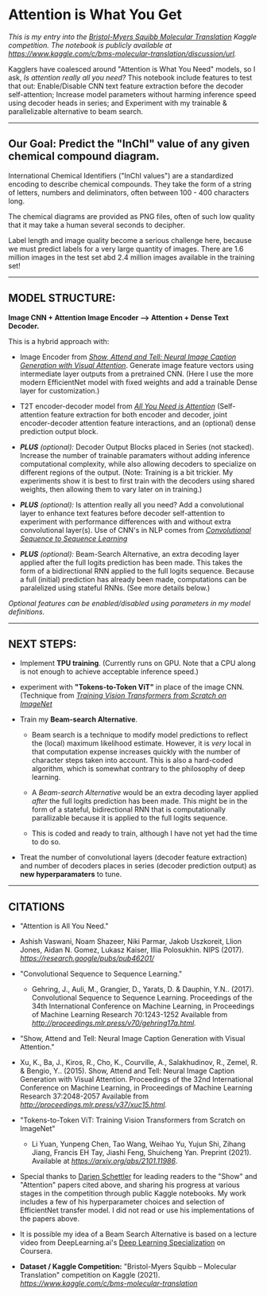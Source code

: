 # Attention is What You Get

*This is my entry into the [Bristol-Myers Squibb Molecular Translation](https://www.kaggle.com/c/bms-molecular-translation)  Kaggle competition. The notebook is publicly available at https://www.kaggle.com/c/bms-molecular-translation/discussion/url.*

Kagglers have coalesced around "Attention is What You Need" models, so I ask, *Is attention really all you need?*  This notebook include features to test that out: Enable/Disable CNN text feature extraction before the decoder self-attention; Increase model parameters without harming inference speed using decoder heads in series; and Experiment with my trainable & parallelizable alternative to beam search.

----
## Our Goal: Predict the "InChI" value of any given chemical compound diagram. 

International Chemical Identifiers ("InChI values") are a standardized encoding to describe chemical compounds. They take the form of a string of letters, numbers and deliminators, often between 100 - 400 characters long. 

The chemical diagrams are provided as PNG files, often of such low quality that it may take a human several seconds to decipher. 

Label length and image quality become a serious challenge here, because we must predict labels for a very large quantity of images. There are 1.6 million images in the test set abd 2.4 million images available in the training set!

----

## MODEL STRUCTURE: 

**Image CNN + Attention Image Encoder --> Attention + Dense Text Decoder.**

This is a hybrid approach with:
 
 - Image Encoder from [*Show, Attend and Tell: Neural Image Caption Generation with Visual Attention*](https://proceedings.mlr.press/v37/xuc15.pdf).  Generate image feature vectors using intermediate layer outputs from a pretrained CNN. (Here I use the more modern EfficientNet model with fixed weights and add a trainable Dense layer for customization.)
 
 - T2T encoder-decoder model from [*All You Need is Attention*](https://papers.nips.cc/paper/2017/file/3f5ee243547dee91fbd053c1c4a845aa-Paper.pdf) (Self-attention feature extraction for both encoder and decoder, joint encoder-decoder attention feature interactions, and an (optional) dense prediction output block. 

 - ***PLUS*** *(optional):* Decoder Output Blocks placed in Series (not stacked). Increase the number of trainable paramaters without adding inference computational complexity, while also allowing decoders to specialize on different regions of the output. (Note: Training is a bit trickier. My experiments show it is best to first train with the decoders using shared weights, then allowing them to vary later on in training.)
 
 - ***PLUS*** *(optional):* Is attention really all you need? Add a convolutional layer to enhance text features before decoder self-attention to experiment with performance differences with and without extra convolutional layer(s). Use of CNN's in NLP comes from [*Convolutional Sequence to Sequence Learning*](http://proceedings.mlr.press/v70/gehring17a.html.)

 - ***PLUS*** *(optional):* Beam-Search Alternative, an extra decoding layer applied after the full logits prediction has been made. This takes the form of a bidirectional RNN applied to the full logits sequence. Because a full (initial) prediction has already been made, computations can be paralelized using stateful RNNs. (See more details below.)

*Optional features can be enabled/disabled using parameters in my model definitions.*

----

## NEXT STEPS:

 - Implement **TPU training**. (Currently runs on GPU. Note that a CPU along is not enough to achieve acceptable inference speed.)

 - experiment with **"Tokens-to-Token ViT"** in place of the image CNN. (Technique from [*Training Vision Transformers from Scratch on ImageNet*](https://arxiv.org/pdf/2101.11986.pdf)
  
 - Train my **Beam-search Alternative**. 

    - Beam search is a technique to modify model predictions to reflect the (local) maximum likelihood estimate. However, it is *very* local in that computation expense increases quickly with the number of character steps taken into account. This is also a hard-coded algorithm, which is somewhat contrary to the philosophy of deep learning.

    - A *Beam-search Alternative* would be an extra decoding layer applied *after* the full logits prediction has been made. This might be in the form of a stateful, bidirectional RNN that is computationally parallizable because it is applied to the full logits sequence.

    - This is coded and ready to train, although I have not yet had the time to do so.

 - Treat the number of convolutional layers (decoder feature extraction) and number of decoders places in series (decoder prediction output) as **new hyperparamaters** to tune.

----

## CITATIONS

- "Attention is All You Need." 
 - Ashish Vaswani, Noam Shazeer, Niki Parmar, Jakob Uszkoreit, Llion Jones, Aidan N. Gomez, Lukasz Kaiser, Illia Polosukhin. NIPS (2017). *https://research.google/pubs/pub46201/*

- "Convolutional Sequence to Sequence Learning."
 
  - Gehring, J., Auli, M., Grangier, D., Yarats, D. & Dauphin, Y.N.. (2017). Convolutional Sequence to Sequence Learning. Proceedings of the 34th International Conference on Machine Learning, in Proceedings of Machine Learning Research 70:1243-1252 Available from *http://proceedings.mlr.press/v70/gehring17a.html.*


-  "Show, Attend and Tell: Neural Image Caption Generation with Visual Attention."
  -  Xu, K., Ba, J., Kiros, R., Cho, K., Courville, A., Salakhudinov, R., Zemel, R. & Bengio, Y.. (2015). Show, Attend and Tell: Neural Image Caption Generation with Visual Attention. Proceedings of the 32nd International Conference on Machine Learning, in Proceedings of Machine Learning Research 37:2048-2057 Available from *http://proceedings.mlr.press/v37/xuc15.html.* 
            

- "Tokens-to-Token ViT: Training Vision Transformers from Scratch on ImageNet"

  - Li Yuan, Yunpeng Chen, Tao Wang, Weihao Yu, Yujun Shi, Zihang Jiang, Francis EH Tay, Jiashi Feng, Shuicheng Yan. Preprint (2021). Available at *https://arxiv.org/abs/2101.11986*.

- Special thanks to [Darien Schettler](https://www.kaggle.com/dschettler8845/bms-efficientnetv2-tpu-e2e-pipeline-in-3hrs/notebook.) for leading readers to the "Show" and "Attention" papers cited above, and sharing his progress at various stages in the competition through public Kaggle notebooks. My work includes a few of his hyperparameter choices and selection of EfficientNet transfer model. I did not read or use his implementations of the papers above.

- It is possible my idea of a Beam Search Alternative is based on a lecture video from DeepLearning.ai's [Deep Learning Specialization](https://www.coursera.org/specializations/deep-learning)  on Coursera.

- **Dataset / Kaggle Competition:** "Bristol-Myers Squibb – Molecular Translation" competition on Kaggle (2021). *https://www.kaggle.com/c/bms-molecular-translation*
